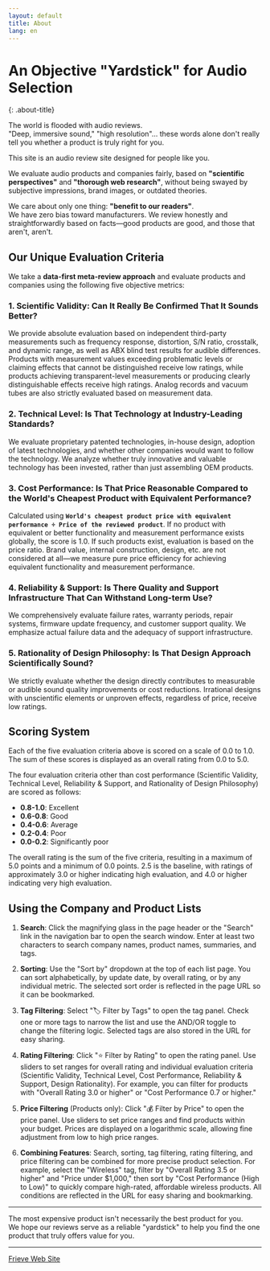 ```yaml
---
layout: default
title: About
lang: en
---
```


# An Objective "Yardstick" for Audio Selection
{: .about-title}

The world is flooded with audio reviews.  
"Deep, immersive sound," "high resolution"... these words alone don't really tell you whether a product is truly right for you.

This site is an audio review site designed for people like you.

We evaluate audio products and companies fairly, based on **"scientific perspectives"** and **"thorough web research"**, without being swayed by subjective impressions, brand images, or outdated theories.

We care about only one thing: **"benefit to our readers"**.  
We have zero bias toward manufacturers. We review honestly and straightforwardly based on facts—good products are good, and those that aren't, aren't.

## Our Unique Evaluation Criteria

We take a **data-first meta-review approach** and evaluate products and companies using the following five objective metrics:

### 1. Scientific Validity: Can It Really Be Confirmed That It Sounds Better?
We provide absolute evaluation based on independent third-party measurements such as frequency response, distortion, S/N ratio, crosstalk, and dynamic range, as well as ABX blind test results for audible differences. Products with measurement values exceeding problematic levels or claiming effects that cannot be distinguished receive low ratings, while products achieving transparent-level measurements or producing clearly distinguishable effects receive high ratings. Analog records and vacuum tubes are also strictly evaluated based on measurement data.

### 2. Technical Level: Is That Technology at Industry-Leading Standards?
We evaluate proprietary patented technologies, in-house design, adoption of latest technologies, and whether other companies would want to follow the technology. We analyze whether truly innovative and valuable technology has been invested, rather than just assembling OEM products.

### 3. Cost Performance: Is That Price Reasonable Compared to the World's Cheapest Product with Equivalent Performance?
Calculated using **`World's cheapest product price with equivalent performance ÷ Price of the reviewed product`**. If no product with equivalent or better functionality and measurement performance exists globally, the score is 1.0. If such products exist, evaluation is based on the price ratio. Brand value, internal construction, design, etc. are not considered at all—we measure pure price efficiency for achieving equivalent functionality and measurement performance.

### 4. Reliability & Support: Is There Quality and Support Infrastructure That Can Withstand Long-term Use?
We comprehensively evaluate failure rates, warranty periods, repair systems, firmware update frequency, and customer support quality. We emphasize actual failure data and the adequacy of support infrastructure.

### 5. Rationality of Design Philosophy: Is That Design Approach Scientifically Sound?
We strictly evaluate whether the design directly contributes to measurable or audible sound quality improvements or cost reductions. Irrational designs with unscientific elements or unproven effects, regardless of price, receive low ratings.

## Scoring System

Each of the five evaluation criteria above is scored on a scale of 0.0 to 1.0. The sum of these scores is displayed as an overall rating from 0.0 to 5.0.

The four evaluation criteria other than cost performance (Scientific Validity, Technical Level, Reliability & Support, and Rationality of Design Philosophy) are scored as follows:
- **0.8-1.0**: Excellent
- **0.6-0.8**: Good
- **0.4-0.6**: Average
- **0.2-0.4**: Poor
- **0.0-0.2**: Significantly poor

The overall rating is the sum of the five criteria, resulting in a maximum of 5.0 points and a minimum of 0.0 points.
2.5 is the baseline, with ratings of approximately 3.0 or higher indicating high evaluation, and 4.0 or higher indicating very high evaluation.

## Using the Company and Product Lists

1. **Search**: Click the magnifying glass in the page header or the "Search" link in the navigation bar to open the search window. Enter at least two characters to search company names, product names, summaries, and tags.

2. **Sorting**: Use the "Sort by" dropdown at the top of each list page. You can sort alphabetically, by update date, by overall rating, or by any individual metric. The selected sort order is reflected in the page URL so it can be bookmarked.

3. **Tag Filtering**: Select "🏷️ Filter by Tags" to open the tag panel. Check one or more tags to narrow the list and use the AND/OR toggle to change the filtering logic. Selected tags are also stored in the URL for easy sharing.

4. **Rating Filtering**: Click "⭐ Filter by Rating" to open the rating panel. Use sliders to set ranges for overall rating and individual evaluation criteria (Scientific Validity, Technical Level, Cost Performance, Reliability & Support, Design Rationality). For example, you can filter for products with "Overall Rating 3.0 or higher" or "Cost Performance 0.7 or higher."

5. **Price Filtering** (Products only): Click "💰 Filter by Price" to open the price panel. Use sliders to set price ranges and find products within your budget. Prices are displayed on a logarithmic scale, allowing fine adjustment from low to high price ranges.

6. **Combining Features**: Search, sorting, tag filtering, rating filtering, and price filtering can be combined for more precise product selection. For example, select the "Wireless" tag, filter by "Overall Rating 3.5 or higher" and "Price under $1,000," then sort by "Cost Performance (High to Low)" to quickly compare high-rated, affordable wireless products. All conditions are reflected in the URL for easy sharing and bookmarking.

---

The most expensive product isn't necessarily the best product for you.  
We hope our reviews serve as a reliable "yardstick" to help you find the one product that truly offers value for you.

---

[Frieve Web Site](https://www.frieve.com)